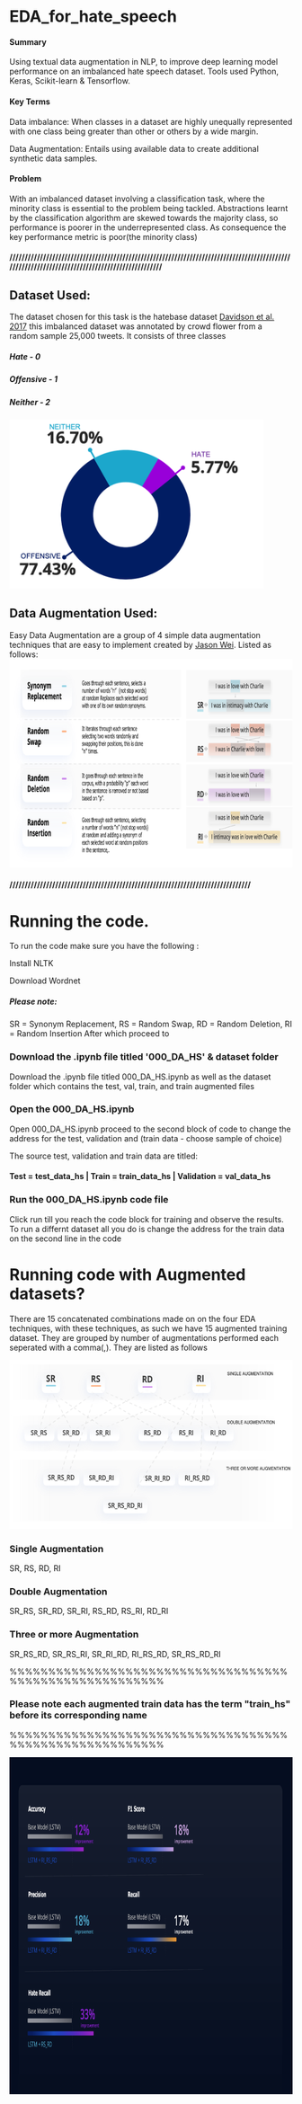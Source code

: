 # EDA_for_hate_speech
#### Summary
Using textual data augmentation in NLP, to improve deep learning model performance on an imbalanced hate speech dataset. Tools used Python, Keras, Scikit-learn &amp; Tensorflow. 


#### Key Terms
Data imbalance: When classes in a dataset are highly unequally represented with one class being greater than other or others by a wide margin.

Data Augmentation: Entails using available data to create additional synthetic data samples.


#### Problem
With an imbalanced dataset involving a classification task, where the minority class is essential to the problem being tackled. Abstractions learnt by the classification algorithm are skewed towards the majority class, so performance is poorer in the underrepresented class. As consequence the key performance metric is poor(the minority class)
#### //////////////////////////////////////////////////////////////////////////////////////////////////////////////////////////////////////////////
## Dataset Used:
The dataset chosen for this task is the hatebase dataset [Davidson et al. 2017](https://arxiv.org/abs/1703.04009) this imbalanced dataset was annotated by crowd flower from a random sample 25,000 tweets. It consists of three classes

##### Hate - 0
##### Offensive - 1
##### Neither - 2

<img src="https://github.com/ethanbakare/EDA_for_hate_speech/blob/master/images/data%20set.png" width height="300"/>









## Data Augmentation Used:
Easy Data Augmentation are a group of 4 simple data augmentation techniques that are easy to implement created by [Jason Wei](https://arxiv.org/pdf/1901.11196.pdf). Listed as follows:
<img src="https://github.com/ethanbakare/EDA_for_hate_speech/blob/master/images/eda_special.png" width height="371"/>

#### ///////////////////////////////////////////////////////////////////////////////

# Running the code.

To run the code make sure you have the following :

Install NLTK

Download Wordnet

##### Please note:
SR = Synonym Replacement, RS = Random Swap, RD = Random Deletion, RI = Random Insertion
After which proceed to 
### Download the .ipynb file titled  '000_DA_HS' & dataset folder
Download the .ipynb file titled 000_DA_HS.ipynb as well as the dataset folder which contains the test, val, train, and train augmented files


### Open the 000_DA_HS.ipynb 
Open 000_DA_HS.ipynb proceed to the second block of code to change the address for the test, validation and (train data - choose sample of choice) 

The source test, validation and train data are titled:

#### Test = test_data_hs    |   Train = train_data_hs   |    Validation = val_data_hs

### Run the 000_DA_HS.ipynb code file
Click run till you reach the code block for training and observe the results. To run a differnt dataset all you do is change the address for the train data on the second line in the code



# Running code with Augmented datasets?
There are 15 concatenated combinations made on on the four EDA techniques, with these techniques, as such we have 15 augmented training dataset. They are grouped by number of augmentations performed each seperated with a comma(,). They are listed as follows

<img src="https://github.com/ethanbakare/EDA_for_hate_speech/blob/master/images/data_creation.png" width height="300"/>

### Single Augmentation
SR, RS, RD, RI

### Double Augmentation
SR_RS, SR_RD, SR_RI, RS_RD, RS_RI, RD_RI

### Three or more Augmentation
SR_RS_RD, SR_RS_RI, SR_RI_RD, RI_RS_RD, SR_RS_RD_RI


%%%%%%%%%%%%%%%%%%%%%%%%%%%%%%%%%%%%%%%%%%%%%%%%%%%%%%%%

### Please note each augmented train data has the term "train_hs" before its corresponding name

%%%%%%%%%%%%%%%%%%%%%%%%%%%%%%%%%%%%%%%%%%%%%%%%%%%%%%%%



<img src="https://github.com/ethanbakare/EDA_for_hate_speech/blob/master/images/Screenshot%202020-10-08%20at%2017.08.08.png" width height="600"/>



